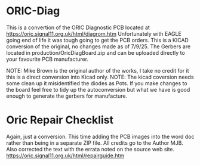 # ORIC-Diag
This is a convertion of the ORIC Diagnostic PCB located at https://oric.signal11.org.uk/html/diagrom.htm Unfortunately with EAGLE going end of life it was tough going to get the PCB orders. This is a KICAD conversion of the original, no changes made as of 7/9/25. The Gerbers are located in production/OricDiagBoard.zip and can be uploaded directly to your favourite PCB manufacturer. 

NOTE: Mike Brown is the original author of the works, I take no credit for it this is a direct conversion into Kicad only.
NOTE: The kicad coversion needs some clean up it misidentified the diodes as Pots. If you make changes to the board feel free to tidy up the autoconversion but what we have is good enough to generate the gerbers for manufacture.

# Oric Repair Checklist
Again, just a conversion. This time adding the PCB images into the word doc rather than being in a separate ZIP file. All credits go to the Author MJB. Also corrected the text with the errata noted on the source web site. https://oric.signal11.org.uk/html/repairguide.htm
